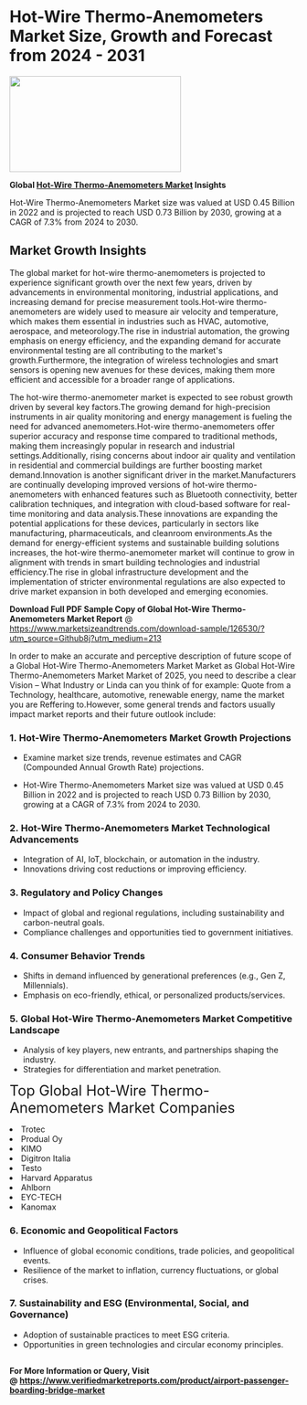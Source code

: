 <H1>Hot-Wire Thermo-Anemometers Market Size, Growth and Forecast from 2024 - 2031</H1><img class="aligncenter size-medium wp-image-584254" src="https://thirdeyenews.in/wp-content/uploads/2024/09/Global-Market-Research-300x168.jpeg" alt="" width="300" height="168" /><p><strong>Global&nbsp;<a href="https://www.marketsizeandtrends.com/download-sample/126530/?utm_source=Github8j?utm_medium=213">Hot-Wire Thermo-Anemometers Market</a> Insights</strong></p><p>Hot-Wire Thermo-Anemometers Market size was valued at USD 0.45 Billion in 2022 and is projected to reach USD 0.73 Billion by 2030, growing at a CAGR of 7.3% from 2024 to 2030.</p><p><h2>Market Growth Insights</h2> <p>The global market for hot-wire thermo-anemometers is projected to experience significant growth over the next few years, driven by advancements in environmental monitoring, industrial applications, and increasing demand for precise measurement tools.Hot-wire thermo-anemometers are widely used to measure air velocity and temperature, which makes them essential in industries such as HVAC, automotive, aerospace, and meteorology.The rise in industrial automation, the growing emphasis on energy efficiency, and the expanding demand for accurate environmental testing are all contributing to the market's growth.Furthermore, the integration of wireless technologies and smart sensors is opening new avenues for these devices, making them more efficient and accessible for a broader range of applications. </p> <p>The hot-wire thermo-anemometer market is expected to see robust growth driven by several key factors.The growing demand for high-precision instruments in air quality monitoring and energy management is fueling the need for advanced anemometers.Hot-wire thermo-anemometers offer superior accuracy and response time compared to traditional methods, making them increasingly popular in research and industrial settings.Additionally, rising concerns about indoor air quality and ventilation in residential and commercial buildings are further boosting market demand.Innovation is another significant driver in the market.Manufacturers are continually developing improved versions of hot-wire thermo-anemometers with enhanced features such as Bluetooth connectivity, better calibration techniques, and integration with cloud-based software for real-time monitoring and data analysis.These innovations are expanding the potential applications for these devices, particularly in sectors like manufacturing, pharmaceuticals, and cleanroom environments.As the demand for energy-efficient systems and sustainable building solutions increases, the hot-wire thermo-anemometer market will continue to grow in alignment with trends in smart building technologies and industrial efficiency.The rise in global infrastructure development and the implementation of stricter environmental regulations are also expected to drive market expansion in both developed and emerging economies.</p><p><span class=""><strong>Download Full PDF Sample Copy of Global Hot-Wire Thermo-Anemometers Market Report</strong> @ <a href="https://www.marketsizeandtrends.com/download-sample/126530/?utm_source=Github8j?utm_medium=213" target="_blank">https://www.marketsizeandtrends.com/download-sample/126530/?utm_source=Github8j?utm_medium=213</a></span></p><p>In order to make an accurate and perceptive description of future scope of a Global&nbsp;Hot-Wire Thermo-Anemometers Market Market as Global&nbsp;Hot-Wire Thermo-Anemometers Market Market of 2025, you need to describe a clear Vision &ndash; What Industry or Linda can you think of for example: Quote from a Technology, healthcare, automotive, renewable energy, name the market you are Reffering to.However, some general trends and factors usually impact market reports and their future outlook include:</p><h3>1.&nbsp;<strong>Hot-Wire Thermo-Anemometers Market Growth Projections</strong></h3><ul><li>Examine market size trends, revenue estimates and CAGR (Compounded Annual Growth Rate) projections.</li><li><p>Hot-Wire Thermo-Anemometers Market size was valued at USD 0.45 Billion in 2022 and is projected to reach USD 0.73 Billion by 2030, growing at a CAGR of 7.3% from 2024 to 2030.</p></li></ul><h3>2.&nbsp;<strong>Hot-Wire Thermo-Anemometers Market Technological Advancements</strong></h3><ul><li>Integration of AI, IoT, blockchain, or automation in the industry.</li><li>Innovations driving cost reductions or improving efficiency.</li></ul><h3>3.&nbsp;<strong>Regulatory and Policy Changes</strong></h3><ul><li>Impact of global and regional regulations, including sustainability and carbon-neutral goals.</li><li>Compliance challenges and opportunities tied to government initiatives.</li></ul><h3>4.&nbsp;<strong>Consumer Behavior Trends</strong></h3><ul><li>Shifts in demand influenced by generational preferences (e.g., Gen Z, Millennials).</li><li>Emphasis on eco-friendly, ethical, or personalized products/services.</li></ul><h3>5.&nbsp;<strong>Global Hot-Wire Thermo-Anemometers Market Competitive Landscape</strong></h3><ul><li>Analysis of key players, new entrants, and partnerships shaping the industry.</li><li>Strategies for differentiation and market penetration.</li></ul><p data-pm-slice="1 1 []"><span style="color: inherit; font-family: inherit; font-size: 25px;">Top Global Hot-Wire Thermo-Anemometers Market Companies</span></p><div class="" data-test-id=""><p><li>Trotec</li><li> Produal Oy</li><li> KIMO</li><li> Digitron Italia</li><li> Testo</li><li> Harvard Apparatus</li><li> Ahlborn</li><li> EYC-TECH</li><li> Kanomax</li></p></div><h3>6.&nbsp;<strong>Economic and Geopolitical Factors</strong></h3><ul><li>Influence of global economic conditions, trade policies, and geopolitical events.</li><li>Resilience of the market to inflation, currency fluctuations, or global crises.</li></ul><h3>7.&nbsp;<strong>Sustainability and ESG (Environmental, Social, and Governance)</strong></h3><ul><li>Adoption of sustainable practices to meet ESG criteria.</li><li>Opportunities in green technologies and circular economy principles.</li></ul><h2><strong style="font-size: 14px;">For More Information or Query, Visit @&nbsp;</strong><a style="background-color: #ffffff; font-size: 14px;" href="https://www.marketsizeandtrends.com/report/hot-wire-thermo-anemometers-market/" target="_blank">https://www.verifiedmarketreports.com/product/airport-passenger-boarding-bridge-market</a></h2>